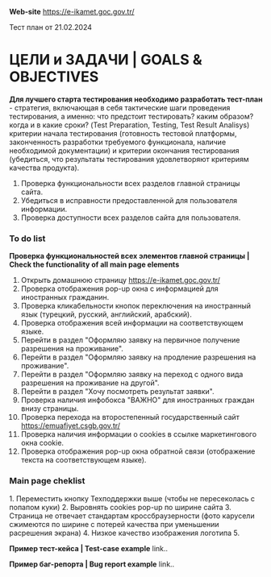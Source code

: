 <b>Web-site</b> https://e-ikamet.goc.gov.tr/

Тест план от 21.02.2024

<h1>ЦЕЛИ и ЗАДАЧИ | GOALS & OBJECTIVES</h1>

<b>Для лучшего старта тестирования необходимо разработать тест-план</b> - стратегия, включающая в себя тактические шаги проведения тестирования, а именно: что предстоит тестировать? каким образом? когда и в какие сроки? (Test Preparation, Testing, Test Result Analisys) критерии начала тестирования (готовность тестовой платформы, законченность разработки требуемого функционала, наличие необходимой документации) и критерии окончания тестирования (убедиться, что результаты тестирования удовлетворяют критериям качества продукта).

1. Проверка функциональности всех разделов главной страницы сайта.
2. Убедиться в исправности предоставленной для пользователя информации.
3. Проверка доступности всех разделов сайта для пользователя.

<h3>To do list</h3>
<b>Проверка функциональностей всех элементов главной страницы | Check the functionality of all main page elements</b>

1. Открыть домашнюю страницу https://e-ikamet.goc.gov.tr/
2. Проверка отображения pop-up окна с информацией для иностранных гражданин.
3. Проверка кликабельности кнопок переключения на иностранный язык (турецкий, русский, английский, арабский).
4. Проверка отображения всей информации на соответствующем языке.
5. Перейти в раздел "Оформляю заявку на первичное получение разрешения на проживание".
6. Перейти в раздел "Оформляю заявку на продление разрешения на проживание".
7. Перейти в раздел "Оформляю заявку на переход с одного вида разрешения на проживание на другой".
8. Перейти в раздел "Хочу посмотреть результат заявки".
9. Проверка наличия инфобокса "ВАЖНО" для иностранных граждан внизу страницы.
10. Проверка перехода на второстепенный государственный сайт https://emuafiyet.csgb.gov.tr/
11. Проверка наличия информации о cookies в ссылке маркетингового окна cookie.
12. Проверка отображения pop-up окна обратной связи (отображение текста на соответствующем языке).

<h3>Main page cheklist</h3>
1. Переместить кнопку Техподдержки выше (чтобы не пересеколась с попапом куки)
2. Выровнять cookies pop-up по ширине сайта
3. Страница не отвечает стандартам кроссбраузерности (фото карусели сжимеются по ширине с потерей качества при уменьшении расрешения экрана)
4. Низкое качество изображения логотипа
5. 

<b>Пример тест-кейса | Test-case example</b> link..

<b>Пример баг-репорта | Bug report example</b> link..

